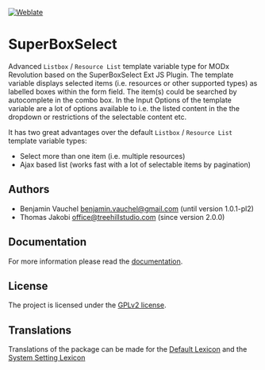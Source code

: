 [![Weblate](https://hosted.weblate.org/widgets/modx-extras/-/modx-superboxselect-standard/svg-badge.svg)](https://hosted.weblate.org/engage/modx-extras/)

# SuperBoxSelect

Advanced `Listbox` / `Resource List` template variable type for MODx Revolution
based on the SuperBoxSelect Ext JS Plugin. The template variable displays
selected items (i.e. resources or other supported types) as labelled boxes
within the form field. The item(s) could be searched by autocomplete in the
combo box. In the Input Options of the template variable are a lot of options
available to i.e. the listed content in the the dropdown or restrictions of the
selectable content etc.

It has two great advantages over the default `Listbox` / `Resource List` 
template variable types:
- Select more than one item (i.e. multiple resources)
- Ajax based list (works fast with a lot of selectable items by pagination)

## Authors

- Benjamin Vauchel <benjamin.vauchel@gmail.com> (until version 1.0.1-pl2)
- Thomas Jakobi <office@treehillstudio.com> (since version 2.0.0)

## Documentation

For more information please read the [documentation](https://jako.github.io/SuperBoxSelect/).

## License

The project is licensed under the [GPLv2 license](https://github.com/Jako/SuperBoxSelect/blob/master/core/components/superboxselect/docs/license.md).

## Translations

Translations of the package can be made for the [Default Lexicon](https://hosted.weblate.org/projects/modx-extras/modx-superboxselect-standard/) and the [System Setting Lexicon](https://hosted.weblate.org/projects/modx-extras/modx-superboxselect-system-settings/)
